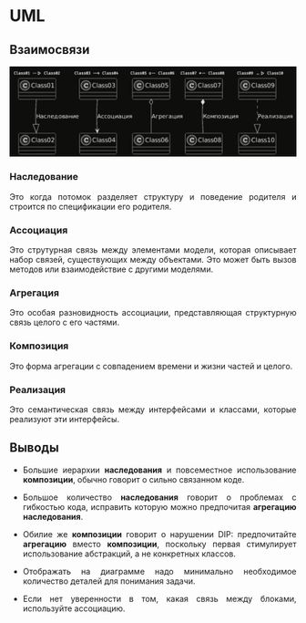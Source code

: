 # UML

## Взаимосвязи
![](resources/UML.png)

### Наследование
<p align="justify">Это когда потомок разделяет структуру и поведение родителя и строится по спецификации его родителя.</p>

### Ассоциация
<p align="justify">Это струтурная связь между элементами модели, которая описывает набор связей, существующих между объектами. Это может быть вызов методов или взаимодействие с другими моделями.</p>

### Агрегация
<p align="justify">Это особая разновидность ассоциации, представляющая структурную связь целого с его частями.</p>

### Композиция
<p align="justify">Это форма агрегации с совпадением времени и жизни частей и целого.</p>

### Реализация
<p align="justify">Это семантическая связь между интерфейсами и классами, которые реализуют эти интерфейсы.</p>

## Выводы
* <p align="justify">Большие иерархии <b>наследования</b> и повсеместное использование <b>композиции</b>, обычно говорит о сильно связанном коде.</p>
* <p align="justify">Большое количество <b>наследования</b> говорит о проблемах с гибкостью кода, исправить которую можно предпочитая <b>агрегацию</b> <b>наследования</b>.</p>
* <p align="justify">Обилие же <b>композиции</b> говорит о нарушении DIP: предпочитайте <b>агрегацию</b> вместо <b>композиции</b>, поскольку первая стимулирует использование абстракций, а не конкретных классов.</p>
* <p align="justify">Отображать на диаграмме надо минимально необходимое количество деталей для понимания задачи.</p>
* <p align="justify">Если нет уверенности в том, какая связь между блоками, используйте ассоциацию.</p>
